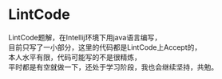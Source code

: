 # LintCode
LintCode题解，在Intellij环境下用java语言编写，<br>
目前只写了一小部分，这里的代码都是LintCode上Accept的，<br>
本人水平有限，代码可能写的不是很精炼，<br>
平时都是有空就做一下，还处于学习阶段，我也会继续坚持，共勉。
